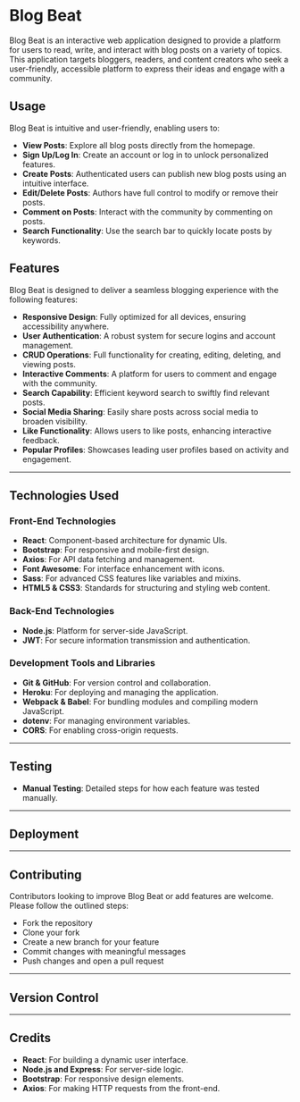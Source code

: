 # Blog Beat

Blog Beat is an interactive web application designed to provide a platform for users to read, write, and interact with blog posts on a variety of topics. This application targets bloggers, readers, and content creators who seek a user-friendly, accessible platform to express their ideas and engage with a community.

## Usage

Blog Beat is intuitive and user-friendly, enabling users to:

- **View Posts**: Explore all blog posts directly from the homepage.
- **Sign Up/Log In**: Create an account or log in to unlock personalized features.
- **Create Posts**: Authenticated users can publish new blog posts using an intuitive interface.
- **Edit/Delete Posts**: Authors have full control to modify or remove their posts.
- **Comment on Posts**: Interact with the community by commenting on posts.
- **Search Functionality**: Use the search bar to quickly locate posts by keywords.

## Features

Blog Beat is designed to deliver a seamless blogging experience with the following features:

- **Responsive Design**: Fully optimized for all devices, ensuring accessibility anywhere.
- **User Authentication**: A robust system for secure logins and account management.
- **CRUD Operations**: Full functionality for creating, editing, deleting, and viewing posts.
- **Interactive Comments**: A platform for users to comment and engage with the community.
- **Search Capability**: Efficient keyword search to swiftly find relevant posts.
- **Social Media Sharing**: Easily share posts across social media to broaden visibility.
- **Like Functionality**: Allows users to like posts, enhancing interactive feedback.
- **Popular Profiles**: Showcases leading user profiles based on activity and engagement.

---

## Technologies Used

### Front-End Technologies

- **React**: Component-based architecture for dynamic UIs.
- **Bootstrap**: For responsive and mobile-first design.
- **Axios**: For API data fetching and management.
- **Font Awesome**: For interface enhancement with icons.
- **Sass**: For advanced CSS features like variables and mixins.
- **HTML5 & CSS3**: Standards for structuring and styling web content.

### Back-End Technologies

- **Node.js**: Platform for server-side JavaScript.
- **JWT**: For secure information transmission and authentication.

### Development Tools and Libraries

- **Git & GitHub**: For version control and collaboration.
- **Heroku**: For deploying and managing the application.
- **Webpack & Babel**: For bundling modules and compiling modern JavaScript.
- **dotenv**: For managing environment variables.
- **CORS**: For enabling cross-origin requests.

---

## Testing

- **Manual Testing**: Detailed steps for how each feature was tested manually.

---

## Deployment

---

## Contributing

Contributors looking to improve Blog Beat or add features are welcome. Please follow the outlined steps:
- Fork the repository
- Clone your fork
- Create a new branch for your feature
- Commit changes with meaningful messages
- Push changes and open a pull request

---

## Version Control

---

## Credits

- **React**: For building a dynamic user interface.
- **Node.js and Express**: For server-side logic.
- **Bootstrap**: For responsive design elements.
- **Axios**: For making HTTP requests from the front-end.



